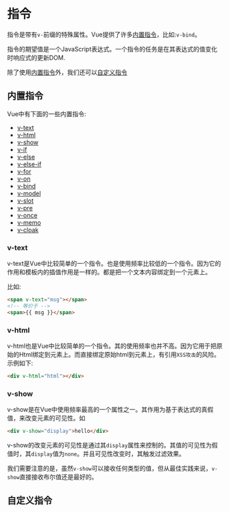 # 指令

指令是带有`v-`前缀的特殊属性。Vue提供了许多[内置指令](#内置指令)，比如:`v-bind`。

指令的期望值是一个JavaScript表达式。一个指令的任务是在其表达式的值变化时响应式的更新DOM.

除了使用[内置指令](#内置指令)外，我们还可以[自定义指令](#自定义指令)

## 内置指令

Vue中有下面的一些内置指令:

- [v-text](#v-text)
- [v-html](#v-html)
- [v-show](#v-show)
- [v-if](#v-if)
- [v-else](#v-else)
- [v-else-if](#v-else-if)
- [v-for](#v-for)
- [v-on](#v-on)
- [v-bind](#v-bind)
- [v-model](#v-model)
- [v-slot](#v-slot)
- [v-pre](#v-pre)
- [v-once](#v-once)
- [v-memo](#v-memo)
- [v-cloak](#v-cloak)

### v-text

v-text是Vue中比较简单的一个指令。也是使用频率比较低的一个指令。因为它的作用和模板内的插值作用是一样的。都是把一个文本内容绑定到一个元素上。

比如:

```html
<span v-text="msg"></span>
<!-- 等价于 -->
<span>{{ msg }}</span>  
```

### v-html

v-html也是Vue中比较简单的一个指令。其的使用频率也并不高。因为它用于把原始的Html绑定到元素上。而直接绑定原始html到元素上，有引用`XSS攻击`的风险。示例如下:

```html
<div v-html="html"></div>
```

### v-show

v-show是在Vue中使用频率最高的一个属性之一。其作用为基于表达式的真假值，来改变元素的可见性。如

```html
<div v-show="display">hello</div>
```

v-show的改变元素的可见性是通过其`display`属性来控制的。其值的可见性为假值时，其`display`值为`none`。并且可见性改变时，其触发过滤效果。

我们需要注意的是，虽然`v-show`可以接收任何类型的值，但从最佳实践来说，`v-show`直接接收布尔值还是最好的。

## 自定义指令

